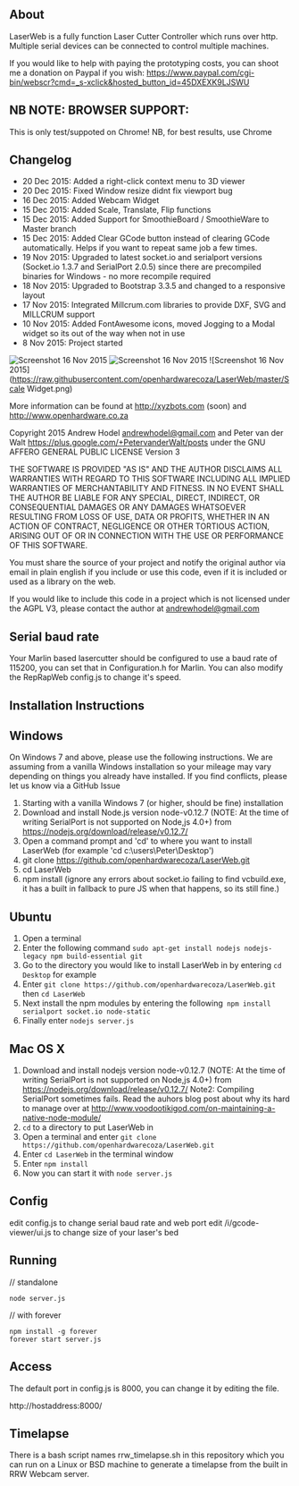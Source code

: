 ## About

LaserWeb is a fully function Laser Cutter Controller which runs over http.  Multiple serial devices can be connected to control multiple machines.

If you would like to help with paying the prototyping costs, you can shoot me a donation on Paypal if you wish:
https://www.paypal.com/cgi-bin/webscr?cmd=_s-xclick&hosted_button_id=45DXEXK9LJSWU 

## NB NOTE: BROWSER SUPPORT: 

This is only test/suppoted on Chrome!  NB, for best results, use Chrome

## Changelog

* 20 Dec 2015: Added a right-click context menu to 3D viewer
* 20 Dec 2015: Fixed Window resize didnt fix viewport bug
* 16 Dec 2015: Added Webcam Widget
* 15 Dec 2015: Added Scale, Translate, Flip functions
* 15 Dec 2015: Added Support for SmoothieBoard / SmoothieWare to Master branch
* 15 Dec 2015: Added Clear GCode button instead of clearing GCode automatically. Helps if you want to repeat same job a few times. 
* 19 Nov 2015: Upgraded to latest socket.io and serialport versions (Socket.io 1.3.7 and SerialPort 2.0.5) since there are precompiled binaries for Windows - no more recompile required
* 18 Nov 2015: Upgraded to Bootstrap 3.3.5 and changed to a responsive layout
* 17 Nov 2015: Integrated Millcrum.com libraries to provide DXF, SVG and MILLCRUM support 
* 10 Nov 2015: Added FontAwesome icons, moved Jogging to a Modal widget so its out of the way when not in use
* 8 Nov 2015:  Project started

![Screenshot 16 Nov 2015](https://raw.githubusercontent.com/openhardwarecoza/LaserWeb/master/laserweb.PNG)
![Screenshot 16 Nov 2015](https://raw.githubusercontent.com/openhardwarecoza/LaserWeb/master/controlmodal.PNG)
![Screenshot 16 Nov 2015](https://raw.githubusercontent.com/openhardwarecoza/LaserWeb/master/Scale Widget.png)



More information can be found at http://xyzbots.com (soon)  and http://www.openhardware.co.za

Copyright 2015 Andrew Hodel andrewhodel@gmail.com and Peter van der Walt https://plus.google.com/+PetervanderWalt/posts under the GNU AFFERO GENERAL PUBLIC LICENSE Version 3

THE SOFTWARE IS PROVIDED "AS IS" AND THE AUTHOR DISCLAIMS ALL WARRANTIES
WITH REGARD TO THIS SOFTWARE INCLUDING ALL IMPLIED WARRANTIES OF
MERCHANTABILITY AND FITNESS. IN NO EVENT SHALL THE AUTHOR BE LIABLE FOR
ANY SPECIAL, DIRECT, INDIRECT, OR CONSEQUENTIAL DAMAGES OR ANY DAMAGES
WHATSOEVER RESULTING FROM LOSS OF USE, DATA OR PROFITS, WHETHER IN AN
ACTION OF CONTRACT, NEGLIGENCE OR OTHER TORTIOUS ACTION, ARISING OUT OF
OR IN CONNECTION WITH THE USE OR PERFORMANCE OF THIS SOFTWARE.

You must share the source of your project and notify the original author via email in plain english if you include or use this code, even if it is included or used as a library on the web.

If you would like to include this code in a project which is not licensed under the AGPL V3, please contact the author at andrewhodel@gmail.com


## Serial baud rate

Your Marlin based lasercutter should be configured to use a baud rate of 115200, you can set that in Configuration.h for Marlin.  You can also modify the RepRapWeb config.js to change it's speed.


## Installation Instructions


## Windows

On Windows 7 and above, please use the following instructions. We are assuming from a vanilla Windows installation so your mileage may vary depending on things you already have installed. If you find conflicts, please let us know via a GitHub Issue

1. Starting with a vanilla Windows 7 (or higher, should be fine) installation
2. Download and install Node.js version node-v0.12.7 (NOTE:  At the time of writing SerialPort is not supported on Node,js 4.0+) from https://nodejs.org/download/release/v0.12.7/
3. Open a command prompt and 'cd' to where you want to install LaserWeb (for example 'cd c:\users\Peter\Desktop')
4.  git clone https://github.com/openhardwarecoza/LaserWeb.git
5.  cd LaserWeb
6.  npm install  (ignore any errors about socket.io failing to find vcbuild.exe, it has a built in fallback to pure JS when that happens, so its still fine.)



## Ubuntu

1. Open a terminal
2. Enter the following command
```sudo apt-get install nodejs nodejs-legacy npm build-essential git```
3. Go to the directory you would like to install LaserWeb in by entering ```cd Desktop``` for example
4. Enter ```git clone https://github.com/openhardwarecoza/LaserWeb.git``` then ```cd LaserWeb```
5. Next install the npm modules by entering the following```
npm install serialport socket.io node-static```
6. Finally enter ```nodejs server.js```


## Mac OS X

1. Download and install nodejs version node-v0.12.7 (NOTE:  At the time of writing SerialPort is not supported on Node,js 4.0+) from https://nodejs.org/download/release/v0.12.7/    Note2: Compiling SerialPort sometimes fails. Read the auhors blog post about why its hard to manage over at http://www.voodootikigod.com/on-maintaining-a-native-node-module/
2. ```cd``` to a directory to put LaserWeb in
3. Open a terminal and enter ```git clone https://github.com/openhardwarecoza/LaserWeb.git```
4. Enter ```cd LaserWeb``` in the terminal window
5. Enter ```npm install```
6. Now you can start it with ```node server.js```

## Config

edit config.js to change serial baud rate and web port
edit /i/gcode-viewer/ui.js to change size of your laser's bed

## Running

// standalone
```
node server.js
```

// with forever
```
npm install -g forever
forever start server.js
```

## Access

The default port in config.js is 8000, you can change it by editing the file.

http://hostaddress:8000/

## Timelapse

There is a bash script names rrw_timelapse.sh in this repository which you can run on a Linux or BSD machine to generate a timelapse from the built in RRW Webcam server.
